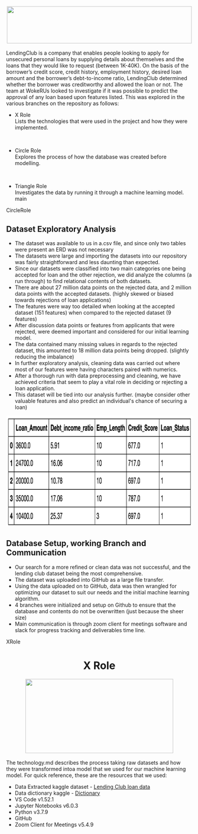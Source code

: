 <h1 align = "center"> </h1>

<p align = "center">
<img src = "https://theme.zdassets.com/theme_assets/680652/3abc1fe11ed0a385b1298f0a1e44a7d7d5f78fc1.png" width='500' height='100'>
 </p>

LendingClub is a company that enables people looking to apply for unsecured personal loans by supplying details about themselves and the loans that they would like to request (between 1K-40K). On the basis of the borrower’s credit score, credit history, employment history, desired loan amount and the borrower’s debt-to-income ratio, LendingClub determined whether the borrower was creditworthy and allowed the loan or not. The team at WokeRUs looked to investigate if it was possible to predict the approval of any loan based upon features listed. This was explored in the various branches on the repository as follows:

* X Role <br>
Lists the technologies that were used in the project and how they were implemented.
<br>

* Circle Role <br>
Explores the process of how the database was created before modelling.
<br>

* Triangle Role <br>
Investigates the data by running it through a machine learning model.
main

CircleRole
## Dataset Exploratory Analysis

- The dataset was available to us in a.csv file, and since only two tables were present an ERD was not necessary
- The datasets were large and importing the datasets into our repository was fairly straightforward and less daunting than expected.
- Since our datasets were classified into two main categories one being accepted for loan and the other rejection, we did analyze the columns (a run through) to find relational contents of both datasets.
- There are about 27 million data points on the rejected data, and 2 million data points with the accepted datasets. (highly skewed or biased towards rejections of loan applications)
- The features were way too detailed when looking at the accepted dataset (151 features) when compared to the rejected dataset (9 features)
- After discussion data points or features from applicants that were rejected, were deemed important and considered for our initial learning model.
- The data contained many missing values in regards to the rejected dataset, this amounted to 18 million data points being dropped. (slightly reducing the imbalance)
- In further exploratory analysis, cleaning data was carried out where most of our features were having characters paired with numerics.
- After a thorough run with data preprocessing and cleaning, we have achieved criteria that seem to play a vital role in deciding or rejecting a loan application.
- This dataset will be tied into our analysis further. (maybe consider other valuable features and also predict an individual's chance of securing a loan)

<p align = "center">
<img src = "https://github.com/JoseCalucag/WokeRUs/blob/CircleRole/resources/database.png" width = "700" height = "300">
 </p>


## Database Setup, working Branch and Communication

- Our search for a more refined or clean data was not successful, and the lending club dataset being the most comprehensive.
- The dataset was uploaded into GitHub as a large file transfer.
- Using the data uploaded on to GitHub, data was then wrangled for optimizing our dataset to suit our needs and the initial machine learning algorithm.
- 4 branches were initialized and setup on Github to ensure that the database and contents do not be overwritten (just because the sheer size)
- Main communication is through zoom client for meetings software and slack for progress tracking and deliverables time line.

XRole
<h1 align = "center"> X Role </h1>

<p align = "center">
<img src = "https://miro.medium.com/max/1200/1*WizgUsFeUgISS7vkFl4dEA.jpeg" width='400' height='200'>
 </p>

The technology.md describes the process taking raw datasets and how they were transformed intoa model that we used for our machine learning model. For quick reference, these are the resources that we used:

- Data Extracted kaggle dataset - [Lending Club loan data](https://www.kaggle.com/wordsforthewise/lending-club)
- Data dictionary kaggle - [Dictionary](https://www.kaggle.com/jonchan2003/lending-club-data-dictionary)
- VS Code v1.52.1
- Jupyter Notebooks v6.0.3
- Python v3.7.9
- GitHub
- Zoom Client for Meetings v5.4.9
